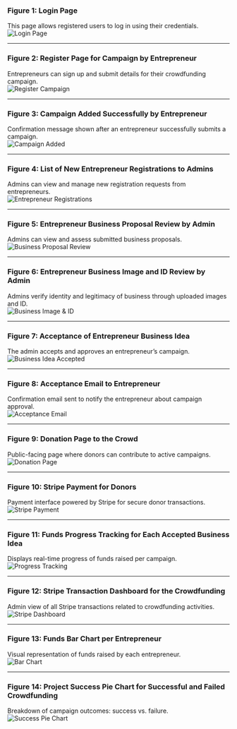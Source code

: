 ### Figure 1: Login Page  
This page allows registered users to log in using their credentials.  
![Login Page](screenshots/figure1_login.jpg)

---

### Figure 2: Register Page for Campaign by Entrepreneur  
Entrepreneurs can sign up and submit details for their crowdfunding campaign.  
![Register Campaign](screenshots/figure2_register.jpg)

---

### Figure 3: Campaign Added Successfully by Entrepreneur  
Confirmation message shown after an entrepreneur successfully submits a campaign.  
![Campaign Added](screenshots/figure3_campaign_success.jpg)

---

### Figure 4: List of New Entrepreneur Registrations to Admins  
Admins can view and manage new registration requests from entrepreneurs.  
![Entrepreneur Registrations](screenshots/figure4_entrepreneur_registrations.jpg)

---

### Figure 5: Entrepreneur Business Proposal Review by Admin  
Admins can view and assess submitted business proposals.  
![Business Proposal Review](screenshots/figure5_proposal_review.jpg)

---

### Figure 6: Entrepreneur Business Image and ID Review by Admin  
Admins verify identity and legitimacy of business through uploaded images and ID.  
![Business Image & ID](screenshots/figure6_image_id_review.jpg)

---

### Figure 7: Acceptance of Entrepreneur Business Idea  
The admin accepts and approves an entrepreneur’s campaign.  
![Business Idea Accepted](screenshots/figure7_acceptance.jpg)

---

### Figure 8: Acceptance Email to Entrepreneur  
Confirmation email sent to notify the entrepreneur about campaign approval.  
![Acceptance Email](screenshots/figure8_email.jpg)

---

### Figure 9: Donation Page to the Crowd  
Public-facing page where donors can contribute to active campaigns.  
![Donation Page](screenshots/figure9_donation.jpg)

---

### Figure 10: Stripe Payment for Donors  
Payment interface powered by Stripe for secure donor transactions.  
![Stripe Payment](screenshots/figure10_stripe_payment.jpg)

---

### Figure 11: Funds Progress Tracking for Each Accepted Business Idea  
Displays real-time progress of funds raised per campaign.  
![Progress Tracking](screenshots/figure11_progress_tracking.jpg)

---

### Figure 12: Stripe Transaction Dashboard for the Crowdfunding  
Admin view of all Stripe transactions related to crowdfunding activities.  
![Stripe Dashboard](screenshots/figure12_stripe_dashboard.jpg)

---

### Figure 13: Funds Bar Chart per Entrepreneur  
Visual representation of funds raised by each entrepreneur.  
![Bar Chart](screenshots/figure13_funds_barchart.jpg)

---

### Figure 14: Project Success Pie Chart for Successful and Failed Crowdfunding  
Breakdown of campaign outcomes: success vs. failure.  
![Success Pie Chart](screenshots/figure14_success_piechart.jpg)
